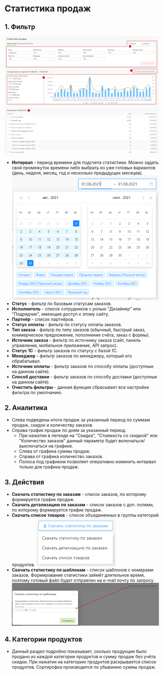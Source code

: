 # Статистика продаж

## 1. Фильтр
![](../_media/order/order31.png ':size=70%')
![](../_media/order/order32.png ':size=70%')

* **Интервал** - период времени для подсчета статистики. Можно задать свой промежуток времени либо выбрать из уже готовых вариантов (день, неделя, месяц, год и несколько предыдущих месяцев).
![](../_media/order/order33.png ':size=35%')
* **Статус** - фильтр по базовым статусам заказов.
* **Исполнитель** - список сотрудников с ролью "Дизайнер" или "Подрядчик", имеющие доступ к этому сайту.
* **Партнёр** - список партнёров.
* **Статус оплаты** - фильтр по статусу оплаты заказов.
* **Тип заказа** - фильтр по типу заказов (обычный, быстрый заказ, коммерческое предложение, пополнение счёта, заказ с формы).
* **Источник заказа** - фильтр по источнику заказа (сайт, панель управления, мобильное приложение, API запрос).
* **Статус 1С** - фильтр заказов по статусу с базой 1С.
* **Менеджер** - фильтр заказов по менеджеру, который его обрабатывал.
* **Источник оплаты** - фильтр заказов по способу оплаты (доступные на данном сайте).
* **Способ доставки** - фильтр заказов по способу доставки (доступные на данном сайте).
* **Очистить фильтры** - данная функция сбрасывает все настройки фильтра по умолчанию.

## 2. Аналитика
* Слева подведены итоги продаж за указанный период по суммам продаж, скидок и количеству заказов.
* Справа график продаж по дням за указанный период.
    + При нажатии в легенде на "Скидка", "Стоимость со скидкой" или "Количество заказов" данный параметр будет включаться/выключаться на графике.
    + Слева от графика суммы продаж.
    + Справа от графика количество заказов.
    + Полоса под графиком позволяет оперативно изменить интервал только для графика продаж.

## 3. Действия
* **Скачать статистику по заказам** - список заказов, по которому формируется график продаж.
* **Скачать детализацию по заказам** - список заказов с доп. полями, по которому формируется график продаж.
* **Скачать список товаров** - список объединенных в группы категорий продуктов.
![](../_media/order/order34.png ':size=20%')
* **Скачать статистику по шаблонам** - список шаблонов с номерами заказов. Формирование статистики займёт длительное время, поэтому готовый файл будет отправлен на e-mail почту по запросу.
![](../_media/order/order35.png ':size=60%')

## 4. Категории продуктов
* Данный раздел подробно показывает, сколько продукции было продано из каждой категории продуктов и сумму продаж без учёта скидки. При нажатии на категорию продуктов раскрывается список продуктов. Сортирофка производится по убыванию суммы продаж.